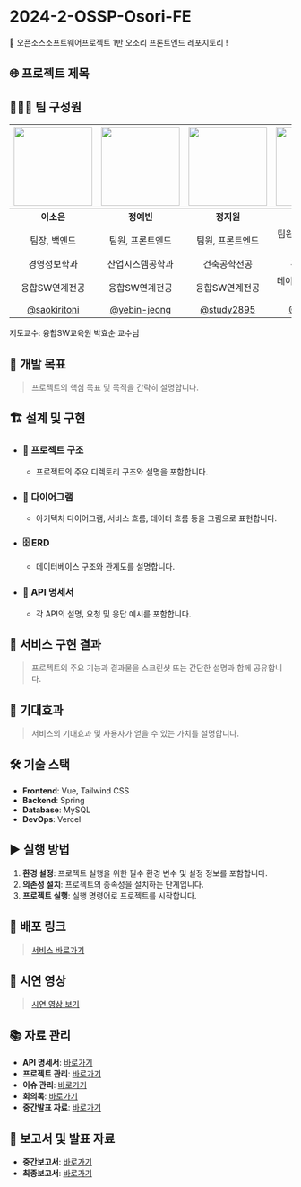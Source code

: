 # 2024-2-OSSP-Osori-FE
🍊 오픈소스소프트웨어프로젝트 1반 오소리 프론트엔드 레포지토리 !



## 🌐 프로젝트 제목



## 🧑‍🤝‍🧑 팀 구성원

| <img src="https://github.com/user-attachments/assets/4da10aed-14f2-461a-acd6-182c8e4b60ad" width="140" /> | <img src="https://github.com/user-attachments/assets/684e8c19-58a4-47ce-ab4c-5ae0d68a1f2628ddd73adf" width="140" /> | <img src="https://github.com/user-attachments/assets/a80b532e-c2f9-4136-9ebf-f5706ebd29b5" width="140" /> | <img src="https://github.com/user-attachments/assets/0bbeb677-c1ef-4075-944f-e2dac4ecc4fc" width="140" /> |
| :-----------------: | :-----------------: | :-----------------: | :----------------: |
| **이소은**       | **정예빈**       | **정지원**       | **최 민**       |
| 팀장, 백엔드    | 팀원, 프론트엔드    | 팀원, 프론트엔드    | 팀원, 프론트엔드, 배포  |
| 경영정보학과  | 산업시스템공학과      | 건축공학전공    | 경영정보학과     |
| 융합SW연계전공    | 융합SW연계전공    | 융합SW연계전공 | 데이터사이언스 연계전공 |
| [@saokiritoni](https://github.com/saokiritoni) | [@yebin-jeong](https://github.com/yebin-jeong) | [@study2895](https://github.com/study2895) | [@Minn_Choi](https://github.com/Minn_Choi) |



지도교수: 융합SW교육원 박효순 교수님



## 🎯 개발 목표

> 프로젝트의 핵심 목표 및 목적을 간략히 설명합니다.



## 🏗 설계 및 구현

- ### 📂 프로젝트 구조
  - 프로젝트의 주요 디렉토리 구조와 설명을 포함합니다.

- ### 🧩 다이어그램
  - 아키텍처 다이어그램, 서비스 흐름, 데이터 흐름 등을 그림으로 표현합니다.

- ### 🗄 ERD
  - 데이터베이스 구조와 관계도를 설명합니다.

- ### 📑 API 명세서
  - 각 API의 설명, 요청 및 응답 예시를 포함합니다.



## 🚀 서비스 구현 결과

> 프로젝트의 주요 기능과 결과물을 스크린샷 또는 간단한 설명과 함께 공유합니다.



## 🌈 기대효과

> 서비스의 기대효과 및 사용자가 얻을 수 있는 가치를 설명합니다.



## 🛠 기술 스택

- **Frontend**: Vue, Tailwind CSS
- **Backend**: Spring
- **Database**: MySQL
- **DevOps**: Vercel



## ▶ 실행 방법

1. **환경 설정**: 프로젝트 실행을 위한 필수 환경 변수 및 설정 정보를 포함합니다.
2. **의존성 설치**: 프로젝트의 종속성을 설치하는 단계입니다.
3. **프로젝트 실행**: 실행 명령어로 프로젝트를 시작합니다.



## 🔗 배포 링크

> [서비스 바로가기](#)



## 🎥 시연 영상

> [시연 영상 보기](#)



## 📚 자료 관리

- **API 명세서**: [바로가기](#)
- **프로젝트 관리**: [바로가기](#)
- **이슈 관리**: [바로가기](#)
- **회의록**: [바로가기](#)
- **중간발표 자료**: [바로가기](#)



## 📄 보고서 및 발표 자료

- **중간보고서**: [바로가기](#)
- **최종보고서**: [바로가기](#)
